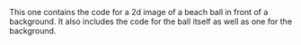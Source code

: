 <html>

<body>
This one contains the code for a 2d image of a beach ball in front of a background. It also includes the code for the ball itself as well as one for the background. 
</body>

</html>
